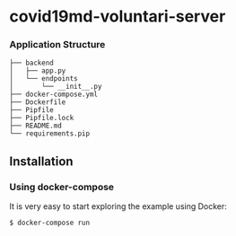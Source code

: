 # covid19md-voluntari-server


### Application Structure

```
├── backend
│   ├── app.py
│   └── endpoints
│       └── __init__.py
├── docker-compose.yml
├── Dockerfile
├── Pipfile
├── Pipfile.lock
├── README.md
└── requirements.pip
```

Installation
------------

### Using docker-compose

It is very easy to start exploring the example using Docker:

```bash
$ docker-compose run
```
